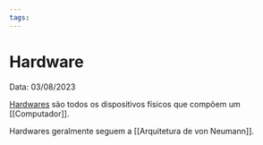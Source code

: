```yaml
---
tags: 
---
```

# Hardware

Data: 03/08/2023

[Hardwares](Hardware) são todos os dispositivos físicos que compõem um [[Computador]].

Hardwares geralmente seguem a [[Arquitetura de von Neumann]].